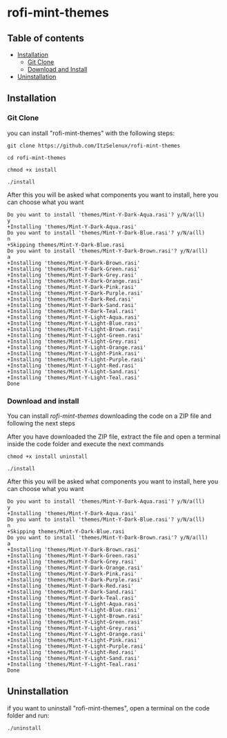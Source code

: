 # rofi-mint-themes

## Table of contents

 - [Installation](#installation)
   - [Git Clone](#git-clone)
   - [Download and Install](#download-and-install)
 - [Uninstallation](#uninstallation)

## Installation
   ### Git Clone
 you can install "rofi-mint-themes" with the following steps:
 ```
 git clone https://github.com/ItzSelenux/rofi-mint-themes
 ```
 ```
 cd rofi-mint-themes
 ```
 ```
 chmod +x install
 ```
 ```
 ./install
 ```
After this you will be asked what components you want to install, here you can choose what you want
 ```
Do you want to install 'themes/Mint-Y-Dark-Aqua.rasi'? y/N/a(ll)
y
+Installing 'themes/Mint-Y-Dark-Aqua.rasi'
Do you want to install 'themes/Mint-Y-Dark-Blue.rasi'? y/N/a(ll)
n
+Skipping themes/Mint-Y-Dark-Blue.rasi
Do you want to install 'themes/Mint-Y-Dark-Brown.rasi'? y/N/a(ll)
a
+Installing 'themes/Mint-Y-Dark-Brown.rasi'
+Installing 'themes/Mint-Y-Dark-Green.rasi'
+Installing 'themes/Mint-Y-Dark-Grey.rasi'
+Installing 'themes/Mint-Y-Dark-Orange.rasi'
+Installing 'themes/Mint-Y-Dark-Pink.rasi'
+Installing 'themes/Mint-Y-Dark-Purple.rasi'
+Installing 'themes/Mint-Y-Dark-Red.rasi'
+Installing 'themes/Mint-Y-Dark-Sand.rasi'
+Installing 'themes/Mint-Y-Dark-Teal.rasi'
+Installing 'themes/Mint-Y-Light-Aqua.rasi'
+Installing 'themes/Mint-Y-Light-Blue.rasi'
+Installing 'themes/Mint-Y-Light-Brown.rasi'
+Installing 'themes/Mint-Y-Light-Green.rasi'
+Installing 'themes/Mint-Y-Light-Grey.rasi'
+Installing 'themes/Mint-Y-Light-Orange.rasi'
+Installing 'themes/Mint-Y-Light-Pink.rasi'
+Installing 'themes/Mint-Y-Light-Purple.rasi'
+Installing 'themes/Mint-Y-Light-Red.rasi'
+Installing 'themes/Mint-Y-Light-Sand.rasi'
+Installing 'themes/Mint-Y-Light-Teal.rasi'
Done
 ```

   ### Download and install

You can install *rofi-mint-themes* downloading the code on a ZIP file and following the next steps

After you have downloaded the ZIP file, extract the file and open a terminal inside the code folder and execute the next commands
```
chmod +x install uninstall
```
```
./install
```
After this you will be asked what components you want to install, here you can choose what you want
 ```
Do you want to install 'themes/Mint-Y-Dark-Aqua.rasi'? y/N/a(ll)
y
+Installing 'themes/Mint-Y-Dark-Aqua.rasi'
Do you want to install 'themes/Mint-Y-Dark-Blue.rasi'? y/N/a(ll)
n
+Skipping themes/Mint-Y-Dark-Blue.rasi
Do you want to install 'themes/Mint-Y-Dark-Brown.rasi'? y/N/a(ll)
a
+Installing 'themes/Mint-Y-Dark-Brown.rasi'
+Installing 'themes/Mint-Y-Dark-Green.rasi'
+Installing 'themes/Mint-Y-Dark-Grey.rasi'
+Installing 'themes/Mint-Y-Dark-Orange.rasi'
+Installing 'themes/Mint-Y-Dark-Pink.rasi'
+Installing 'themes/Mint-Y-Dark-Purple.rasi'
+Installing 'themes/Mint-Y-Dark-Red.rasi'
+Installing 'themes/Mint-Y-Dark-Sand.rasi'
+Installing 'themes/Mint-Y-Dark-Teal.rasi'
+Installing 'themes/Mint-Y-Light-Aqua.rasi'
+Installing 'themes/Mint-Y-Light-Blue.rasi'
+Installing 'themes/Mint-Y-Light-Brown.rasi'
+Installing 'themes/Mint-Y-Light-Green.rasi'
+Installing 'themes/Mint-Y-Light-Grey.rasi'
+Installing 'themes/Mint-Y-Light-Orange.rasi'
+Installing 'themes/Mint-Y-Light-Pink.rasi'
+Installing 'themes/Mint-Y-Light-Purple.rasi'
+Installing 'themes/Mint-Y-Light-Red.rasi'
+Installing 'themes/Mint-Y-Light-Sand.rasi'
+Installing 'themes/Mint-Y-Light-Teal.rasi'
Done
 ```
 ## Uninstallation
 if you want to uninstall "rofi-mint-themes", open a terminal on the code folder and run:
 ```
 ./uninstall
 ```
 
